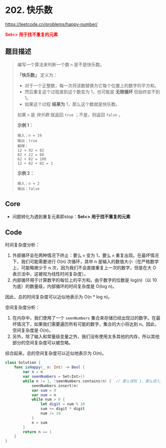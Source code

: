 # 202. 快乐数

https://leetcode.cn/problems/happy-number/

**<font color=red>Set<> 用于找不重复的元素</font>**



## 题目描述

> 编写一个算法来判断一个数 `n` 是不是快乐数。
>
> **「快乐数」** 定义为：
>
> - 对于一个正整数，每一次将该数替换为它每个位置上的数字的平方和。
> - 然后重复这个过程直到这个数变为 1，也可能是 **无限循环** 但始终变不到 1。
> - 如果这个过程 **结果为** 1，那么这个数就是快乐数。
>
> 如果 `n` 是 *快乐数* 就返回 `true` ；不是，则返回 `false` 。
>
>  
>
> **示例 1：**
>
> ```
> 输入：n = 19
> 输出：true
> 解释：
> 12 + 92 = 82
> 82 + 22 = 68
> 62 + 82 = 100
> 12 + 02 + 02 = 1
> ```
>
> **示例 2：**
>
> ```
> 输入：n = 2
> 输出：false
> ```



## Core

- 问题转化为遇到重复元素即stop：**Set<> 用于找不重复的元素**

## Code

时间复杂度分析：

1. 外部循环会在两种情况下终止：要么 `n` 变为 1，要么 `n` 重复出现。在最坏情况下，我们可能需要进行 O(n) 次循环，其中 n 是输入的数值大小（在严格数学上，可能略微少于 n 次，因为我们不会直接重复上一次的数字，但是在大 O 表示法中，这被视为线性时间复杂度）。
2. 内部循环用于计算数字的每位上的平方和。由于数字的位数是 log(n)（以 10 为底）的数量级，内部循环的时间复杂度是 O(log n)。

因此，总的时间复杂度可以近似地表示为 O(n * log n)。

空间复杂度分析：

1. 在内存中，我们使用了一个 `seenNumbers` 集合来存储已经出现过的数字。在最坏情况下，如果我们需要遍历所有可能的数字，集合的大小将达到 n。因此，空间复杂度是 O(n)。
2. 另外，除了输入和常量级变量之外，我们没有使用太多其他的内存，所以其他部分的空间复杂度可以被忽略。

综合起来，总的空间复杂度可以近似地表示为 O(n)。

```swift
class Solution {
    func isHappy(_ n: Int) -> Bool {
        var n = n
        var seenNumbers = Set<Int>()
        while n != 1, !seenNumbers.contains(n) {  // 要么得到 1，要么进入无限循环
            seenNumbers.insert(n)
            var sum = 0
            var num = n
            while num > 0 {
                let digit = num % 10
                sum += digit * digit
                num /= 10
            }
            n = sum
        }
        return n == 1
    }
}
```

